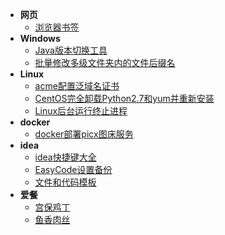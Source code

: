 * **网页**
  * [浏览器书签](web/浏览器书签)
* **Windows**
  * [Java版本切换工具](windows/Java版本切换工具)
  * [批量修改多级文件夹内的文件后缀名](windows/批量修改多级文件夹内的文件后缀名)
* **Linux**
  * [acme配置泛域名证书](linux/acme配置泛域名证书)
  * [CentOS完全卸载Python2.7和yum并重新安装](linux/CentOS完全卸载Python2.7和yum并重新安装)
  * [Linux后台运行终止进程](linux/Linux后台运行终止进程)
* **docker**
  * [docker部署picx图床服务](linux/docker/docker部署picx图床服务)
* **idea**
  * [idea快捷键大全](code/idea/idea快捷键大全)
  * [EasyCode设置备份](code/idea/EasyCode设置备份)
  * [文件和代码模板](code/idea/文件和代码模板)
* **爱餐**
  * [宫保鸡丁](love/menu/宫保鸡丁)
  * [鱼香肉丝](love/menu/鱼香肉丝)